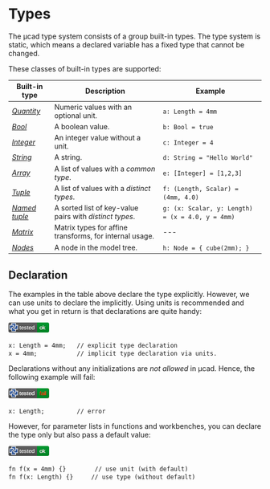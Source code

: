 # Types

The µcad type system consists of a group built-in types.
The type system is static, which means a declared variable has a fixed type that cannot be changed.

These classes of built-in types are supported:

| Built-in type                     | Description                                                   | Example                                          |
| --------------------------------- | ------------------------------------------------------------- | ------------------------------------------------ |
| [*Quantity*](quantity.md)         | Numeric values with an optional unit.                         | `a: Length = 4mm`                                | 
| [*Bool*](primitive_type.md)       | A boolean value.                                              | `b: Bool = true`                                 |
| [*Integer*](primitive_type.md)    | An integer value without a unit.                              | `c: Integer = 4`                                 |
| [*String*](string.md)             | A string.                                                     | `d: String = "Hello World"`                      |
| [*Array*](array.md)               | A list of values with a *common type*.                        | `e: [Integer] = [1,2,3]`                         |
| [*Tuple*](tuple.md)               | A list of values with a *distinct types*.                     | `f: (Length, Scalar) = (4mm, 4.0)`               |
| [*Named tuple*](named_tuples.md)  | A sorted list of key-value pairs with *distinct types*.       | `g: (x: Scalar, y: Length) = (x = 4.0, y = 4mm)` |
| [*Matrix*](matrix.md)             | Matrix types for affine transforms, for internal usage.       | ---                                              |
| [*Nodes*](nodes.md)               | A node in the model tree.                                     | `h: Node = { cube(2mm); }`                       |   


## Declaration

The examples in the table above declare the type explicitly.
However, we can use units to declare the implicitly.
Using units is recommended and what you get in return is that declarations are quite handy:

[![test](.test/types_def_vs_decl.png)](.test/types_def_vs_decl.log)

```µcad,types_def_vs_decl
x: Length = 4mm;   // explicit type declaration
x = 4mm;           // implicit type declaration via units.
```

Declarations without any initializations are *not allowed* in µcad.
Hence, the following example will fail:

[![test](.test/types_no_declaration.png)](.test/types_no_declaration.log)

```µcad,types_no_declaration#fail
x: Length;         // error
```

However, for parameter lists in functions and workbenches, you can declare the type only but also pass a default value: 

[![test](.test/types_bundles_functions.png)](.test/types_bundles_functions.log)

```µcad,types_bundles_functions
fn f(x = 4mm) {}        // use unit (with default)
fn f(x: Length) {}     // use type (without default)
```

